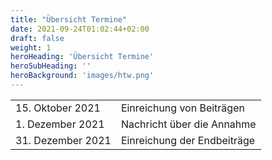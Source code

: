 ```yaml
---
title: "Übersicht Termine"
date: 2021-09-24T01:02:44+02:00
draft: false
weight: 1
heroHeading: 'Übersicht Termine'
heroSubHeading: ''
heroBackground: 'images/htw.png'
---
```

|                   |                             |
|:------------------|:----------------------------|
| 15. Oktober 2021  | Einreichung von Beiträgen   |
| 1. Dezember 2021  | Nachricht über die Annahme  |
| 31. Dezember 2021 | Einreichung der Endbeiträge |
